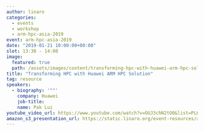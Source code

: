 ```yaml
---
author: linaro
categories:
  - events
  - workshop
  - arm-hpc-asia-2019
event: arm-hpc-asia-2019
date: "2019-01-21 10:00:00+00:00"
slot: 13:30	- 14:00
image:
  featured: true
  path: /assets/images/content/transforming-hpc-with-huawei-arm-hpc-solution.jpg
title: "Transforming HPC with Huawei ARM HPC Solution"
tag: resource
speakers:
  - biography: '""'
    company: Huawei
    job-title:
    name: Pak Lui
youtube_video_url: https://www.youtube.com/watch?v=OUJ3chN2tO0&list=PLKZSArYQptsPLGSEUycUowh9oy8WF_epV&index=5&t=0s
amazon_s3_presentation_url: https://static.linaro.org/event-resources/arm-hpc-2019/slides/TransformingHPCwithHuaweiARMHPCSolution10.pdf
---
```

